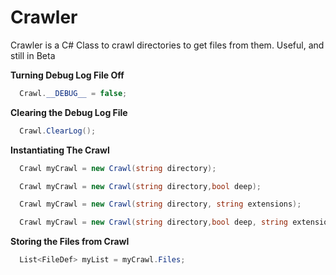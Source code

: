 # Crawler
Crawler is a C# Class to crawl directories to get files from them. Useful, and still in Beta


**Turning Debug Log File Off**
```cs
  Crawl.__DEBUG__ = false;
```


**Clearing the Debug Log File**
```cs
  Crawl.ClearLog();
```


**Instantiating The Crawl**
```cs
  Crawl myCrawl = new Crawl(string directory);
```

```cs
  Crawl myCrawl = new Crawl(string directory,bool deep);
```

```cs
  Crawl myCrawl = new Crawl(string directory, string extensions);
```

```cs
  Crawl myCrawl = new Crawl(string directory,bool deep, string extensions);
```

**Storing the Files from Crawl**
```cs
  List<FileDef> myList = myCrawl.Files;
```
